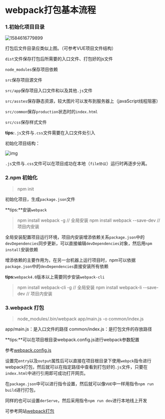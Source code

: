 # webpack打包基本流程

### 1.初始化项目目录

![1584616779899](C:\Users\viruser.v-desktop\AppData\Roaming\Typora\typora-user-images\1584616779899.png)

打包后文件目录应类似上图。（可参考VUE项目文件结构）

`dist`文件保存打包后所需要的入口文件、打包好的js文件

`node_modules`保存项目依赖

`src`保存项目源文件

`src/app`保存项目入口文件和以及其他`.js`文件

`src/asstes`保存静态资源，较大图片可以发布到服务器上（javaScript线程阻塞）

`src/common`保存`production`状态时的`index.html`

`src/css`保存样式文件

**tips:**`.js`文件与`.css`文件需要在入口文件处引入



初始化项目结构：

![img](https://upload-images.jianshu.io/upload_images/4434233-57724b7736211ab1.png?imageMogr2/auto-orient/strip|imageView2/2/w/117/format/webp)

`.js`文件与`.css`文件可以在项目成功在本地（`file协议`）运行时再逐步分离。



### 2.npm 初始化

> npm init

初始化项目，生成`package.json`文件

**tips:**安装`webpack`

> npm install webpack -g // 全局安装
> npm install webpack --save-dev // 项目内安装

全局安装配置项目运行环境，项目内安装增添依赖关系`package.json`中的`devDependencies`同步更新，可以直接编辑`devDependencies`对象，然后用`npm install`安装依赖

增添依赖的主要作用为，在另一台机器上运行项目时，npm可以依据`package.json`中的`devDependencies`直接安装所有依赖

**tips:**`webpack4.0`版本以上需要同步安装`webpack-cli`

> npm install webpack-cli -g // 全局安装
> npm install webpack-li --save-dev // 项目内安装



### 3.webpack 打包

> node_modules/.bin/webpack app/main.js -o common/index.js

app/main.js：是入口文件的路径
common/index.js：是打包文件的存放路径

**tips:**可以在项目根目录webpack.config.js进行webpack参数配置

参考[webpack.config.js](webpack.config.js)

设置完`entry`以及`output`属性后可以直接在项目根目录下使用`webpck`指令进行webpack打包，然后就可以在指定路径中查看到打包好的`.js`文件，只要在`index.html`中进行引用即可成功打开网页。

在`package.json`中可以进行指令设置，然后就可以像`VUE`中一样用指令`npm run build`进行打包，

同样的也可以设置`derServe`，然后采用指令`npm run dev`进行本地线上开发





可参考网站[webpack打包](https://www.jianshu.com/p/1192cfd4a012)